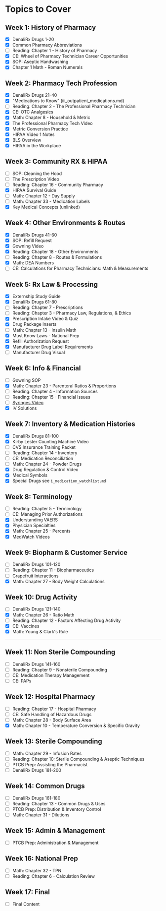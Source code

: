 # Topics to Cover

## Week 1: History of Pharmacy

- [x] DenaliRx Drugs 1-20
- [x] Common Pharmacy Abbreviations
- [ ] Reading: Chapter 1 - History of Pharmacy
- [x] CE: Wheel of Pharmacy Technician Career Opportunities
- [x] SOP: Aseptic Handwashing
- [x] Chapter 1 Math - Roman Numerals

## Week 2: Pharmacy Tech Profession

- [x] DenaliRx Drugs 21-40
- [x] "Medications to Know" (iii_outpatient_medications.md)
- [ ] Reading: Chapter 2 - The Professional Pharmacy Technician
- [x] CE: OTC Analgesics
- [x] Math: Chapter 8 - Household & Metric
- [x] The Professional Pharmacy Tech Video
- [x] Metric Conversion Practice
- [x] HIPAA Video 1 Notes
- [x] BLS Overview
- [x] HIPAA in the Workplace

## Week 3: Community RX & HIPAA

- [ ] SOP: Cleaning the Hood
- [ ] The Prescription Video
- [ ] Reading: Chapter 16 - Community Pharmacy
- [x] HIPAA Survival Guide
- [ ] Math: Chapter 12 - Day Supply
- [ ] Math: Chapter 33 - Medication Labels
- [x] Key Medical Concepts (unlinked)

## Week 4: Other Environments & Routes

- [x] DenaliRx Drugs 41-60
- [x] SOP: Refill Request
- [x] Gowning Video
- [x] Reading: Chapter 18 - Other Environments
- [ ] Reading: Chapter 8 - Routes & Formulations
- [x] Math: DEA Numbers
- [ ] CE: Calculations for Pharmacy Technicians: Math & Measurements

## Week 5: Rx Law & Processing

- [x] Externship Study Guide
- [x] DenaliRx Drugs 61-80
- [ ] Reading: Chapter 7 - Prescriptions
- [ ] Reading: Chapter 3 - Pharmacy Law, Regulations, & Ethics
- [x] Prescription Intake Video & Quiz
- [x] Drug Package Inserts
- [ ] Math: Chapter 13 - Insulin Math
- [x] Must Know Laws - National Prep
- [x] Refill Authorization Request
- [x] Manufacturer Drug Label Requirements
- [ ] Manufacturer Drug Visual

## Week 6: Info & Financial

- [ ] Gowning SOP
- [x] Math: Chapter 23 - Parenteral Ratios & Proportions
- [ ] Reading: Chapter 4 - Information Sources
- [ ] Reading: Chapter 15 - Financial Issues
- [ ] [Syringes Video](https://www.youtube.com/watch?v=b4Y2qE4ZgvE)
- [x] IV Solutions

## Week 7: Inventory & Medication Histories

- [x] DenaliRx Drugs 81-100
- [x] Kirby Lester Counting Machine Video
- [ ] CVS Insurance Training Packet
- [ ] Reading: Chapter 14 - Inventory
- [ ] CE: Medication Reconciliation
- [ ] Math: Chapter 24 - Powder Drugs
- [x] Drug Regulation & Control Video
- [x] Medical Symbols
- [x] Special Drugs see `i_medication_watchlist.md`

## Week 8: Terminology

- [ ] Reading: Chapter 5 - Terminology
- [ ] CE: Managing Prior Authorizations
- [x] Understanding VAERS
- [x] Physician Specialties
- [x] Math: Chapter 25 - Percents
- [x] MedWatch Videos

## Week 9: Biopharm & Customer Service

- [ ] DenaliRx Drugs 101-120
- [ ] Reading: Chapter 11 - Biopharmaceutics
- [ ] Grapefruit Interactions
- [x] Math: Chapter 27 - Body Weight Calculations

## Week 10: Drug Activity

- [ ] DenaliRx Drugs 121-140
- [x] Math: Chapter 26 - Ratio Math
- [ ] Reading: Chapter 12 - Factors Affecting Drug Activity
- [x] CE: Vaccines
- [x] Math: Young & Clark's Rule

---

## Week 11: Non Sterile Compounding

- [ ] DenaliRx Drugs 141-160
- [ ] Reading: Chapter 9 - Nonsterile Compounding
- [ ] CE: Medication Therapy Management
- [ ] CE: PAPs

## Week 12: Hospital Pharmacy

- [ ] Reading: Chapter 17 - Hospital Pharmacy
- [ ] CE: Safe Handling of Hazardous Drugs
- [ ] Math: Chapter 28 - Body Surface Area
- [x] Math: Chapter 10 - Temperature Conversion & Specific Gravity

## Week 13: Sterile Compounding

- [ ] Math: Chapter 29 - Infusion Rates
- [ ] Reading: Chapter 10: Sterile Compounding & Aseptic Techniques
- [ ] PTCB Prep: Assisting the Pharmacist
- [ ] DenaliRx Drugs 181-200

## Week 14: Common Drugs

- [ ] DenaliRx Drugs 161-180
- [ ] Reading: Chapter 13 - Common Drugs & Uses
- [ ] PTCB Prep: Distribution & Inventory Control
- [ ] Math: Chapter 31 - Dilutions

## Week 15: Admin & Management

- [ ] PTCB Prep: Administration & Management

## Week 16: National Prep

- [ ] Math: Chapter 32 - TPN
- [ ] Reading: Chapter 6 - Calculation Review

## Week 17: Final

- [ ] Final Content
